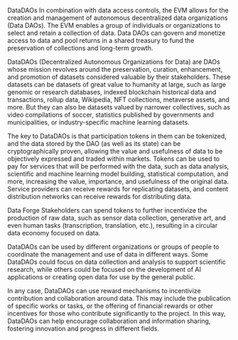 DataDAOs
In combination with data access controls, the EVM allows for the creation and management of autonomous decentralized data organizations (Data DAOs). The EVM enables a group of individuals or organizations to select and retain a collection of data. Data DAOs can govern and monetize access to data and pool returns in a shared treasury to fund the preservation of collections and long-term growth.

DataDAOs (Decentralized Autonomous Organizations for Data) are DAOs whose mission revolves around the preservation, curation, enhancement, and promotion of datasets considered valuable by their stakeholders. These datasets can be datasets of great value to humanity at large, such as large genomic or research databases, indexed blockchain historical data and transactions, rollup data, Wikipedia, NFT collections, metaverse assets, and more. But they can also be datasets valued by narrower collectives, such as video compilations of soccer, statistics published by governments and municipalities, or industry-specific machine learning datasets.

The key to DataDAOs is that participation tokens in them can be tokenized, and the data stored by the DAO (as well as its state) can be cryptographically proven, allowing the value and usefulness of data to be objectively expressed and traded within markets. Tokens can be used to pay for services that will be performed with the data, such as data analysis, scientific and machine learning model building, statistical computation, and more, increasing the value, importance, and usefulness of the original data. Service providers can receive rewards for replicating datasets, and content distribution networks can receive rewards for distributing data.

Data Forge
Stakeholders can spend tokens to further incentivize the production of raw data, such as sensor data collection, generative art, and even human tasks (transcription, translation, etc.), resulting in a circular data economy focused on data.

DataDAOs can be used by different organizations or groups of people to coordinate the management and use of data in different ways. Some DataDAOs could focus on data collection and analysis to support scientific research, while others could be focused on the development of AI applications or creating open data for use by the general public.

In any case, DataDAOs can use reward mechanisms to incentivize contribution and collaboration around data. This may include the publication of specific works or tasks, or the offering of financial rewards or other incentives for those who contribute significantly to the project. In this way, DataDAOs can help encourage collaboration and information sharing, fostering innovation and progress in different fields.